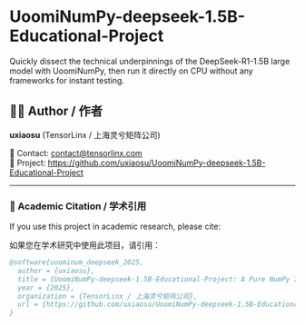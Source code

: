 # UoomiNumPy-deepseek-1.5B-Educational-Project
Quickly dissect the technical underpinnings of the DeepSeek-R1-1.5B large model with UoomiNumPy, then run it directly on CPU without any frameworks for instant testing.

## 👨‍💻 Author / 作者

**uxiaosu** (TensorLinx / 上海灵兮矩阵公司)

📧 Contact: contact@tensorlinx.com  
🔗 Project: https://github.com/uxiaosu/UoomiNumPy-deepseek-1.5B-Educational-Project

---

### 📝 Academic Citation / 学术引用

If you use this project in academic research, please cite:

如果您在学术研究中使用此项目，请引用：

```bibtex
@software{uoominum_deepseek_2025,
  author = {uxiaosu},
  title = {UoomiNumPy-deepseek-1.5B-Educational-Project: A Pure NumPy Implementation of DeepSeek Language Model},
  year = {2025},
  organization = {TensorLinx / 上海灵兮矩阵公司},
  url = {https://github.com/uxiaosu/UoomiNumPy-deepseek-1.5B-Educational-Project}
}
```
